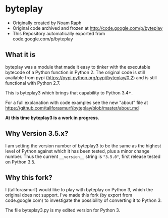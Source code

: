 # byteplay

* Originally created by Noam Raph
* Original code archived and frozen at http://code.google.com/p/byteplay
* This Repository automatically exported from code.google.com/p/byteplay

## What it is

byteplay was a module that made it easy to tinker with the executable
bytecode of a Python function in Python 2.
The original code is still available from pypi
(https://pypi.python.org/pypi/byteplay/0.2) and is still functional with Python 2.7.

This is byteplay3 which brings that capability to Python 3.4+.

For a full explanation with code examples see the new "about" file at
https://github.com/tallforasmurf/byteplay/blob/master/about.md

**At this time byteplay3 is a work in progress**.

## Why Version 3.5.x?

I am setting the version number of byteplay3 to be the same as the
highest level of Python against which it has been tested,
plus a minor change number.
Thus the current `__version__` string is `"3.5.0"`,
first release tested on Python 3.5.

## Why this fork?

I (tallforasmurf) would like to play with byteplay on Python 3,
which the original does not support.
I've made this fork (by export from code.google.com)
to investigate the possibility of converting it to Python 3.

The file byteplay3.py is my edited version for Python 3.



